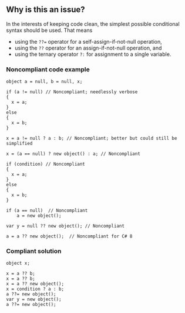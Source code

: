 ## Why is this an issue?

In the interests of keeping code clean, the simplest possible conditional syntax should be used. That means

-   using the `??=` operator for a self-assign-if-not-null operation,
-   using the `??` operator for an assign-if-not-null operation, and
-   using the ternary operator `?:` for assignment to a single variable.

### Noncompliant code example

    object a = null, b = null, x;
    
    if (a != null) // Noncompliant; needlessly verbose
    {
      x = a;
    }
    else
    {
      x = b;
    }
    
    x = a != null ? a : b; // Noncompliant; better but could still be simplified
    
    x = (a == null) ? new object() : a; // Noncompliant
    
    if (condition) // Noncompliant
    {
      x = a;
    }
    else
    {
      x = b;
    }
    
    if (a == null)  // Noncompliant
        a = new object();
    
    var y = null ?? new object(); // Noncompliant
    
    a = a ?? new object();  // Noncompliant for C# 8

### Compliant solution

    object x;
    
    x = a ?? b;
    x = a ?? b;
    x = a ?? new object();
    x = condition ? a : b;
    a ??= new object();
    var y = new object();
    a ??= new object();